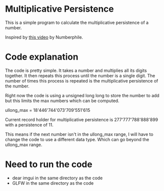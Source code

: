 # Multiplicative Persistence

This is a simple program to calculate the multiplicative persistence of a number.

Inspired by [this video](https://www.youtube.com/watch?v=Wim9WJeDTHQ) by Numberphile.

# Code explanation

The code is pretty simple. It takes a number and multiplies all its digits together. It then repeats this process until the number is a single digit. The number of times this process is repeated is the multiplicative persistence of the number.

Right now the code is using a unsigned long long to store the number to add but this limits the max numbers which can be computed. 

ullong_max = 18'446'744'073'709'551'615

Current record holder for multiplicative persistence is 277'777'788'888'899 with a persistence of 11.

This means if the next number isn't in the ullong_max range, I will have to change the code to use a different data type. Which can go beyond the ullong_max range.

# Need to run the code

- dear imgui in the same directory as the code
- GLFW in the same directory as the code